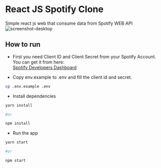 # React JS Spotify Clone
Simple react js web that consume data from Spotify WEB API <br />
![screenshot-desktop](https://i.imgur.com/EsG3Qqc.png)

## How to run
- First you need Client ID and Client Secret from your Spotify Account. You can get it from here: <br />
<a href="https://developer.spotify.com/dashboard/">Spotify Developers Dashboard</a>

- Copy env.example to .env and fill the client id and secret.
```bash
cp .env.example .env
```

- Install dependencies
```bash
yarn install

#or

npm install
```

- Run the app
```bash
yarn start

#or

npm start
```